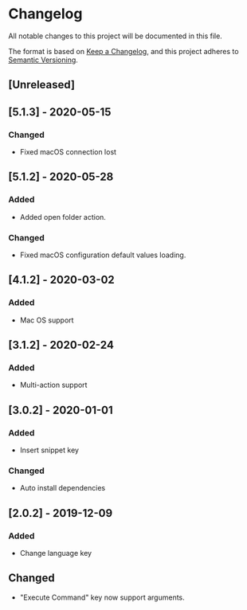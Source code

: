 # Changelog

All notable changes to this project will be documented in this file.

The format is based on [Keep a Changelog](https://keepachangelog.com/en/1.0.0/),
and this project adheres to [Semantic Versioning](https://semver.org/spec/v2.0.0.html).

## [Unreleased]

## [5.1.3] - 2020-05-15

### Changed

- Fixed macOS connection lost

## [5.1.2] - 2020-05-28

### Added

- Added open folder action.

### Changed

- Fixed macOS configuration default values loading.

## [4.1.2] - 2020-03-02

### Added

- Mac OS support

## [3.1.2] - 2020-02-24

### Added

- Multi-action support

## [3.0.2] - 2020-01-01

### Added

- Insert snippet key

### Changed

- Auto install dependencies

## [2.0.2] - 2019-12-09

### Added

- Change language key

## Changed

- "Execute Command" key now support arguments.